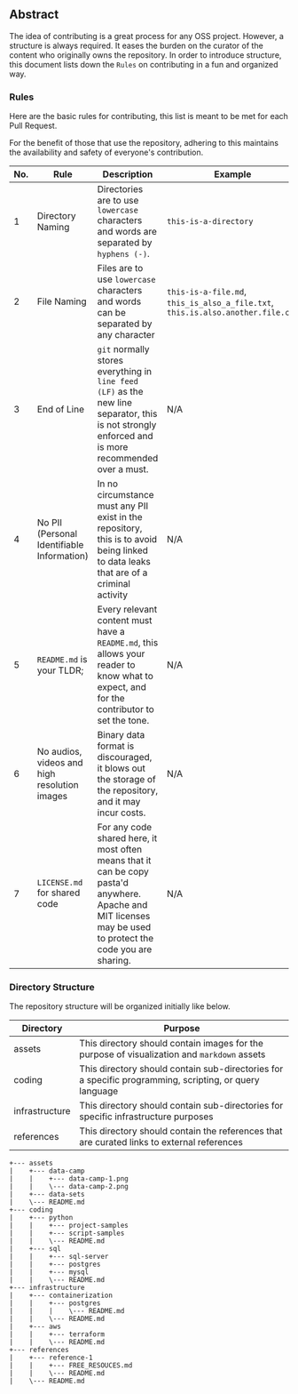 ## Abstract

The idea of contributing is a great process for any OSS project. However, a structure is always required.
It eases the burden on the curator of the content who originally owns the repository.
In order to introduce structure, this document lists down the `Rules` on contributing in a fun and organized way.

### Rules

Here are the basic rules for contributing, this list is meant to be met for each Pull Request.

For the benefit of those that use the repository, adhering to this maintains the availability and safety of everyone's
contribution.

| No. | Rule                                         | Description                                                                                                                                                  | Example                                                                         |
|-----|----------------------------------------------|--------------------------------------------------------------------------------------------------------------------------------------------------------------|---------------------------------------------------------------------------------|
| 1   | Directory Naming                             | Directories are to use `lowercase` characters and words are separated by `hyphens (-)`.                                                                      | `this-is-a-directory`                                                           |
| 2   | File Naming                                  | Files are to use `lowercase` characters and words can be separated by any character                                                                          | `this-is-a-file.md`, `this_is_also_a_file.txt`, `this.is.also.another.file.csv` |
| 3   | End of Line                                  | `git` normally stores everything in `line feed (LF)` as the new line separator, this is not strongly enforced and is more recommended over a must.           | N/A                                                                             |
| 4   | No PII (Personal Identifiable Information)   | In no circumstance must any PII exist in the repository, this is to avoid being linked to data leaks that are of a criminal activity                         | N/A                                                                             |
| 5   | `README.md` is your TLDR;                    | Every relevant content must have a `README.md`, this allows your reader to know what to expect, and for the contributor to set the tone.                     | N/A                                                                             |
| 6   | No audios, videos and high resolution images | Binary data format is discouraged, it blows out the storage of the repository, and it may incur costs.                                                       | N/A                                                                             |
| 7   | `LICENSE.md` for shared code                 | For any code shared here, it most often means that it can be copy pasta'd anywhere. Apache and MIT licenses may be used to protect the code you are sharing. | N/A                                                                             |

### Directory Structure

The repository structure will be organized initially like below.

| Directory      | Purpose                                                                                                |
|----------------|--------------------------------------------------------------------------------------------------------|
| assets         | This directory should contain images for the purpose of visualization and `markdown` assets            |
| coding         | This directory should contain sub-directories for a specific programming, scripting, or query language |
| infrastructure | This directory should contain sub-directories for specific infrastructure purposes                     |
| references     | This directory should contain the references that are curated links to external references             |

```text
+--- assets
|    +--- data-camp
|    |    +--- data-camp-1.png
|    |    \--- data-camp-2.png
|    +--- data-sets
|    \--- README.md
+--- coding
|    +--- python
|    |    +--- project-samples
|    |    +--- script-samples
|    |    \--- README.md
|    +--- sql
|    |    +--- sql-server
|    |    +--- postgres
|    |    +--- mysql
|    |    \--- README.md
+--- infrastructure
|    +--- containerization
|    |    +--- postgres
|    |    |    \--- README.md
|    |    \--- README.md
|    +--- aws
|    |    +--- terraform
|    |    \--- README.md
+--- references
|    +--- reference-1
|    |    +--- FREE_RESOUCES.md
|    |    \--- README.md
|    \--- README.md
```